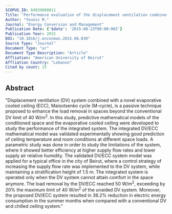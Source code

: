 ```yaml
---
SCOPUS_ID: 84939800811
Title: "Performance evaluation of the displacement ventilation combined with evaporative cooled ceiling for a typical office in Beirut"
Author: "Younis M."
Journal: "Energy Conversion and Management"
Publication Date: {'$date': '2015-08-23T00:00:00Z'}
Publication Year: 2015
DOI: "10.1016/j.enconman.2015.08.030"
Source Type: "Journal"
Document Type: "ar"
Document Type Description: "Article"
Affliation: "American University of Beirut"
Affliation Country: "Lebanon"
Cited by count: 15
---
```


## Abstract
"Displacement ventilation (DV) system combined with a novel evaporative cooled ceiling (ECC), Maisotsenko cycle (M-cycle), is a passive technique proposed to enhance the load removal in spaces beyond the conventional DV limit of 40 W/m<sup>2</sup>. In this study, predictive mathematical models of the conditioned space and the evaporative cooled ceiling were developed to study the performance of the integrated system. The integrated DV/ECC mathematical model was validated experimentally showing good prediction of ceiling temperature and room conditions at different space loads. A parametric study was done in order to study the limitations of the system, where it showed better efficiency at higher supply flow rates and lower supply air relative humidity. The validated DV/ECC system model was applied for a typical office in the city of Beirut, where a control strategy of increasing the supply flow rate was implemented to the DV system, while maintaining a stratification height of 1.5 m. The integrated system is operated only when the DV system cannot attain comfort in the space anymore. The load removal by the DV/ECC reached 50 W/m<sup>2</sup>, exceeding by 20% the maximum limit of 40 W/m<sup>2</sup> of the unaided DV system. Moreover, the proposed DV/ECC system resulted in 36.2% reduction in electric energy consumption in the summer months when compared with a conventional DV and chilled ceiling system."
